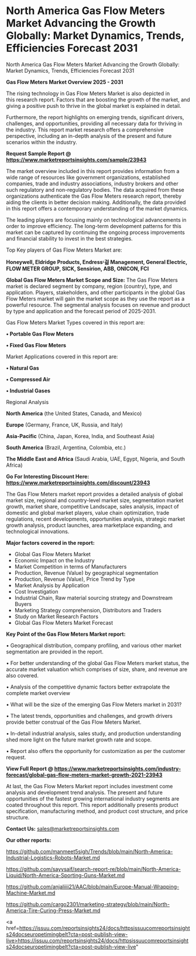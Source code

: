 # North America Gas Flow Meters Market Advancing the Growth Globally: Market Dynamics, Trends, Efficiencies Forecast 2031
 North America Gas Flow Meters Market Advancing the Growth Globally: Market Dynamics, Trends, Efficiencies Forecast 2031

<Strong> Gas Flow Meters Market Overview 2025 - 2031</strong>

The rising technology in Gas Flow Meters Market is also depicted in this research report. Factors that are boosting the growth of the market, and giving a positive push to thrive in the global market is explained in detail.

Furthermore, the report highlights on emerging trends, significant drivers, challenges, and opportunities, providing all necessary data for thriving in the industry. This report market research offers a comprehensive perspective, including an in-depth analysis of the present and future scenarios within the industry.

<strong>Request Sample Report @ <a href=https://www.marketreportsinsights.com/sample/23943>https://www.marketreportsinsights.com/sample/23943</a></strong>

The market overview included in this report provides information from a wide range of resources like government organizations, established companies, trade and industry associations, industry brokers and other such regulatory and non-regulatory bodies. The data acquired from these organizations authenticate the Gas Flow Meters research report, thereby aiding the clients in better decision making. Additionally, the data provided in this report offers a contemporary understanding of the market dynamics.

The leading players are focusing mainly on technological advancements in order to improve efficiency. The long-term development patterns for this market can be captured by continuing the ongoing process improvements and financial stability to invest in the best strategies.

Top Key players of Gas Flow Meters Market are:

<strong>Honeywell, Eldridge Products, Endressᶫ걺 Management, General Electric, FLOW METER GROUP, SICK, Sensirion, ABB, ONICON, FCI</strong>

<strong><b>Global Gas Flow Meters Market Scope and Size:</b></strong>
The Gas Flow Meters market is declared segment by company, region (country), type, and application. Players, stakeholders, and other participants in the global Gas Flow Meters market will gain the market scope as they use the report as a powerful resource. The segmental analysis focuses on revenue and product by type and application and the forecast period of 2025-2031.

Gas Flow Meters Market Types covered in this report are:

<strong>• Portable Gas Flow Meters

• Fixed Gas Flow Meters</strong>

Market Applications covered in this report are:

<strong>• Natural Gas

• Compressed Air

• Industrial Gases</strong> 

Regional Analysis

<strong>North America</strong> (the United States, Canada, and Mexico)

<strong>Europe</strong> (Germany, France, UK, Russia, and Italy)

<strong>Asia-Pacific</strong> (China, Japan, Korea, India, and Southeast Asia)

<strong>South America</strong> (Brazil, Argentina, Colombia, etc.)

<strong>The Middle East and Africa</strong> (Saudi Arabia, UAE, Egypt, Nigeria, and South Africa)

<strong>Go For Interesting Discount Here: <a href=https://www.marketreportsinsights.com/discount/23943>https://www.marketreportsinsights.com/discount/23943</a></strong>

The Gas Flow Meters market report provides a detailed analysis of global market size, regional and country-level market size, segmentation market growth, market share, competitive Landscape, sales analysis, impact of domestic and global market players, value chain optimization, trade regulations, recent developments, opportunities analysis, strategic market growth analysis, product launches, area marketplace expanding, and technological innovations.

<strong><b>Major factors covered in the report:</b></strong>
<ul>
  <li>Global Gas Flow Meters Market </li>
  <li>Economic Impact on the Industry</li>
  <li>Market Competition in terms of Manufacturers</li>
  <li>Production, Revenue (Value) by geographical segmentation</li>
  <li>Production, Revenue (Value), Price Trend by Type</li>
  <li>Market Analysis by Application</li>
  <li>Cost Investigation</li>
  <li>Industrial Chain, Raw material sourcing strategy and Downstream Buyers</li>
  <li>Marketing Strategy comprehension, Distributors and Traders</li>
  <li>Study on Market Research Factors</li>
  <li>Global Gas Flow Meters Market Forecast</li>
</ul>

<strong><b>Key Point of the Gas Flow Meters Market report:</b></strong>

• Geographical distribution, company profiling, and various other market segmentation are provided in the report.

• For better understanding of the global Gas Flow Meters market status, the accurate market valuation which comprises of size, share, and revenue are also covered.

• Analysis of the competitive dynamic factors better extrapolate the complete market overview

• What will be the size of the emerging Gas Flow Meters market in 2031?

• The latest trends, opportunities and challenges, and growth drivers provide better construal of the Gas Flow Meters Market.

• In-detail industrial analysis, sales study, and production understanding shed more light on the future market growth rate and scope.

• Report also offers the opportunity for customization as per the customer request.

<strong><b>View Full Report @ <a href=https://www.marketreportsinsights.com/industry-forecast/global-gas-flow-meters-market-growth-2021-23943>https://www.marketreportsinsights.com/industry-forecast/global-gas-flow-meters-market-growth-2021-23943</a></b></strong>


At last, the Gas Flow Meters Market report includes investment come analysis and development trend analysis. The present and future opportunities of the fastest growing international industry segments are coated throughout this report. This report additionally presents product specification, manufacturing method, and product cost structure, and price structure.

<strong>Contact Us:</strong>
sales@marketreportsinsights.com

<strong>Our other reports:</strong>

<a href=https://github.com/manmeet5sigh/Trends/blob/main/North-America-Industrial-Logistics-Robots-Market.md>https://github.com/manmeet5sigh/Trends/blob/main/North-America-Industrial-Logistics-Robots-Market.md</a>

<a href=https://github.com/sayysaif/search-report-re/blob/main/North-America-Liquid/North-America-Sporting-Guns-Market.md>https://github.com/sayysaif/search-report-re/blob/main/North-America-Liquid/North-America-Sporting-Guns-Market.md</a>

<a href=https://github.com/anjaliiii21/AAC/blob/main/Europe-Manual-Wrapping-Machine-Market.md>https://github.com/anjaliiii21/AAC/blob/main/Europe-Manual-Wrapping-Machine-Market.md</a>

<a href=https://github.com/cargo2301/marketing-strategy/blob/main/North-America-Tire-Curing-Press-Market.md>https://github.com/cargo2301/marketing-strategy/blob/main/North-America-Tire-Curing-Press-Market.md</a>

<a href=https://issuu.com/reportsinsights24/docs/httpsissuucomreportsinsights24docseuropetimingbelt?cta=post-publish-view-live>https://issuu.com/reportsinsights24/docs/httpsissuucomreportsinsights24docseuropetimingbelt?cta=post-publish-view-live</a>"
